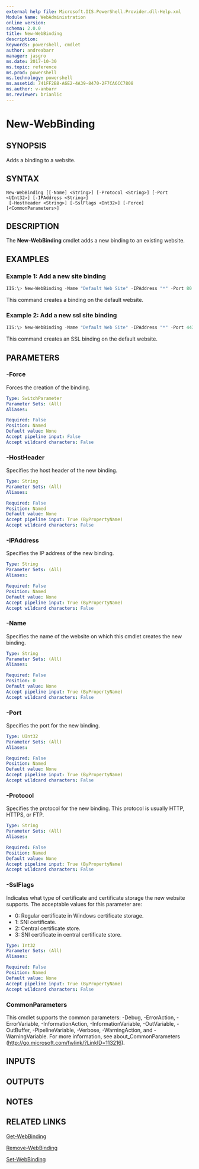 ```yaml
---
external help file: Microsoft.IIS.PowerShell.Provider.dll-Help.xml
Module Name: WebAdministration
online version: 
schema: 2.0.0
title: New-WebBinding
description: 
keywords: powershell, cmdlet
author: andreabarr
manager: jasgro
ms.date: 2017-10-30
ms.topic: reference
ms.prod: powershell
ms.technology: powershell
ms.assetid: 741FF2B8-A6E2-4A39-8470-2F7CA6CC7808
ms.author: v-anbarr
ms.reviewer: brianlic
---
```


# New-WebBinding

## SYNOPSIS
Adds a binding to a website.

## SYNTAX

```
New-WebBinding [[-Name] <String>] [-Protocol <String>] [-Port <UInt32>] [-IPAddress <String>]
 [-HostHeader <String>] [-SslFlags <Int32>] [-Force] [<CommonParameters>]
```

## DESCRIPTION
The **New-WebBinding** cmdlet adds a new binding to an existing website.

## EXAMPLES

### Example 1: Add a new site binding
```powershell
IIS:\> New-WebBinding -Name "Default Web Site" -IPAddress "*" -Port 80 -HostHeader "TestSite"
```

This command creates a binding on the default website.

### Example 2: Add a new ssl site binding
```powershell
IIS:\> New-WebBinding -Name "Default Web Site" -IPAddress "*" -Port 443 -HostHeader "TestSite" -Protocol "https"
```

This command creates an SSL binding on the default website.

## PARAMETERS

### -Force
Forces the creation of the binding.

```yaml
Type: SwitchParameter
Parameter Sets: (All)
Aliases: 

Required: False
Position: Named
Default value: None
Accept pipeline input: False
Accept wildcard characters: False
```

### -HostHeader
Specifies the host header of the new binding.

```yaml
Type: String
Parameter Sets: (All)
Aliases: 

Required: False
Position: Named
Default value: None
Accept pipeline input: True (ByPropertyName)
Accept wildcard characters: False
```

### -IPAddress
Specifies the IP address of the new binding.

```yaml
Type: String
Parameter Sets: (All)
Aliases: 

Required: False
Position: Named
Default value: None
Accept pipeline input: True (ByPropertyName)
Accept wildcard characters: False
```

### -Name
Specifies the name of the website on which this cmdlet creates the new binding.

```yaml
Type: String
Parameter Sets: (All)
Aliases: 

Required: False
Position: 0
Default value: None
Accept pipeline input: True (ByPropertyName)
Accept wildcard characters: False
```

### -Port
Specifies the port for the new binding.

```yaml
Type: UInt32
Parameter Sets: (All)
Aliases: 

Required: False
Position: Named
Default value: None
Accept pipeline input: True (ByPropertyName)
Accept wildcard characters: False
```

### -Protocol
Specifies the protocol for the new binding.
This protocol is usually HTTP, HTTPS, or FTP.

```yaml
Type: String
Parameter Sets: (All)
Aliases: 

Required: False
Position: Named
Default value: None
Accept pipeline input: True (ByPropertyName)
Accept wildcard characters: False
```

### -SslFlags
Indicates what type of certificate and certificate storage the new website supports.
The acceptable values for this parameter are:

- 0: Regular certificate in Windows certificate storage. 
- 1: SNI certificate. 
- 2: Central certificate store.
- 3: SNI certificate in central certificate store.

```yaml
Type: Int32
Parameter Sets: (All)
Aliases: 

Required: False
Position: Named
Default value: None
Accept pipeline input: True (ByPropertyName)
Accept wildcard characters: False
```

### CommonParameters
This cmdlet supports the common parameters: -Debug, -ErrorAction, -ErrorVariable, -InformationAction, -InformationVariable, -OutVariable, -OutBuffer, -PipelineVariable, -Verbose, -WarningAction, and -WarningVariable. For more information, see about_CommonParameters (http://go.microsoft.com/fwlink/?LinkID=113216).

## INPUTS

## OUTPUTS

## NOTES

## RELATED LINKS

[Get-WebBinding](./Get-WebBinding.md)

[Remove-WebBinding](./Remove-WebBinding.md)

[Set-WebBinding](./Set-WebBinding.md)

